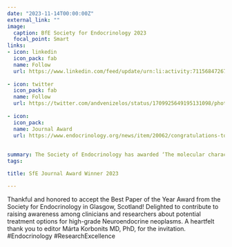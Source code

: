 ```yaml
---
date: "2023-11-14T00:00:00Z"
external_link: ""
image:
  caption: BfE Society for Endocrinology 2023
  focal_point: Smart
links:
- icon: linkedin
  icon_pack: fab
  name: Follow
  url: https://www.linkedin.com/feed/update/urn:li:activity:7115684726731878401/
  
- icon: twitter
  icon_pack: fab
  name: Follow
  url: https://twitter.com/andvenizelos/status/1709925649195131098/photo/1
  
- icon: 
  icon_pack: 
  name: Journal Award
  url: https://www.endocrinology.org/news/item/20062/congratulations-to-the-winners-of-the-sfe-journal-awards
  
  
summary: The Society of Endocrinology has awarded ‘The molecular characteristics of high-grade gastroenteropancreatic neuroendocrine neoplasms’ by Andreas Venizelos et al. an SfE Journal Award for excellence in endocrine research and practice.
tags:

title: SfE Journal Award Winner 2023

---
```


Thankful and honored to accept the Best Paper of the Year Award from the Society for Endocrinology in Glasgow, Scotland! Delighted to contribute to raising awareness among clinicians and researchers about potential treatment options for high-grade Neuroendocrine neoplasms. A heartfelt thank you to editor Márta Korbonits MD, PhD, for the invitation. #Endocrinology #ResearchExcellence


